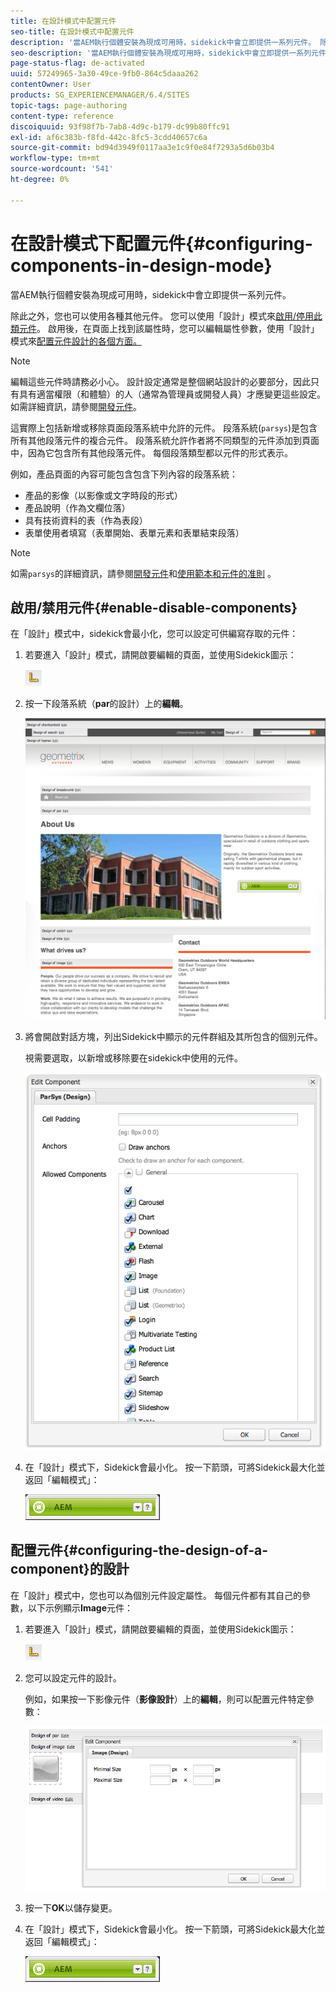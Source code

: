 ```yaml
---
title: 在設計模式中配置元件
seo-title: 在設計模式中配置元件
description: '當AEM執行個體安裝為現成可用時，sidekick中會立即提供一系列元件。 除此之外，您也可以使用各種其他元件。 您可以使用「設計」模式來啟用/停用此類元件。 '
seo-description: '當AEM執行個體安裝為現成可用時，sidekick中會立即提供一系列元件。 除此之外，您也可以使用各種其他元件。 您可以使用「設計」模式來啟用/停用此類元件。 '
page-status-flag: de-activated
uuid: 57249965-3a30-49ce-9fb0-864c5daaa262
contentOwner: User
products: SG_EXPERIENCEMANAGER/6.4/SITES
topic-tags: page-authoring
content-type: reference
discoiquuid: 93f98f7b-7ab8-4d9c-b179-dc99b80ffc91
exl-id: af6c383b-f8fd-442c-8fc5-3cdd40657c6a
source-git-commit: bd94d3949f0117aa3e1c9f0e84f7293a5d6b03b4
workflow-type: tm+mt
source-wordcount: '541'
ht-degree: 0%

---
```


# 在設計模式下配置元件{#configuring-components-in-design-mode}

當AEM執行個體安裝為現成可用時，sidekick中會立即提供一系列元件。

除此之外，您也可以使用各種其他元件。 您可以使用「設計」模式來[啟用/停用此類元件](#enabledisablecomponentsusingdesignmode)。 啟用後，在頁面上找到該屬性時，您可以編輯屬性參數，使用「設計」模式來[配置元件設計的各個方面。](#configuringcomponentsusingdesignmode)

>[!NOTE]
>
>編輯這些元件時請務必小心。 設計設定通常是整個網站設計的必要部分，因此只有具有適當權限（和體驗）的人（通常為管理員或開發人員）才應變更這些設定。 如需詳細資訊，請參閱[開發元件](/help/sites-developing/components.md)。

這實際上包括新增或移除頁面段落系統中允許的元件。 段落系統(`parsys`)是包含所有其他段落元件的複合元件。 段落系統允許作者將不同類型的元件添加到頁面中，因為它包含所有其他段落元件。 每個段落類型都以元件的形式表示。

例如，產品頁面的內容可能包含包含下列內容的段落系統：

* 產品的影像（以影像或文字時段的形式）
* 產品說明（作為文欄位落）
* 具有技術資料的表（作為表段）
* 表單使用者填寫（表單開始、表單元素和表單結束段落）

>[!NOTE]
>
>如需`parsys`的詳細資訊，請參閱[開發元件](/help/sites-developing/components.md#paragraphsystem)和[使用範本和元件的准則](/help/sites-developing/dev-guidelines-bestpractices.md#guidelines-for-using-templates-and-components) 。

## 啟用/禁用元件{#enable-disable-components}

在「設計」模式中，sidekick會最小化，您可以設定可供編寫存取的元件：

1. 若要進入「設計」模式，請開啟要編輯的頁面，並使用Sidekick圖示：

   ![](do-not-localize/chlimage_1.png)

1. 按一下段落系統（**par**&#x200B;的設計）上的&#x200B;**編輯**。

   ![screen_shot_2012-02-08at102726am](assets/screen_shot_2012-02-08at102726am.png)

1. 將會開啟對話方塊，列出Sidekick中顯示的元件群組及其所包含的個別元件。

   視需要選取，以新增或移除要在sidekick中使用的元件。

   ![screen_shot_2012-02-08at103407am](assets/screen_shot_2012-02-08at103407am.png)

1. 在「設計」模式下，Sidekick會最小化。 按一下箭頭，可將Sidekick最大化並返回「編輯模式」：

   ![](do-not-localize/sidekick-collapsed.png)

## 配置元件{#configuring-the-design-of-a-component}的設計

在「設計」模式中，您也可以為個別元件設定屬性。 每個元件都有其自己的參數，以下示例顯示&#x200B;**Image**&#x200B;元件：

1. 若要進入「設計」模式，請開啟要編輯的頁面，並使用Sidekick圖示：

   ![](do-not-localize/chlimage_1-1.png)

1. 您可以設定元件的設計。

   例如，如果按一下影像元件（**影像設計**）上的&#x200B;**編輯**，則可以配置元件特定參數：

   ![chlimage_1-12](assets/chlimage_1-12.png)

1. 按一下&#x200B;**OK**&#x200B;以儲存變更。

1. 在「設計」模式下，Sidekick會最小化。 按一下箭頭，可將Sidekick最大化並返回「編輯模式」：

   ![](do-not-localize/sidekick-collapsed-1.png)
